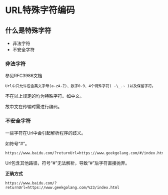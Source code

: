# URL特殊字符编码

## 什么是特殊字符

- 非法字符
- 不安全字符

### 非法字符

参见RFC3986文档

```
Url中只允许包含英文字母(a-zA-Z)、数字0-9、4个特殊字符( -\_.~ )以及保留字符。
```

不在以上规定的均为特殊字符。如中文。

故中文在传输时需进行编码。

### 不安全字符

一些字符在Url中会引起解析程序的歧义。

如符号“#”。

```html
https://www.baidu.com/?returnUrl=https://www.geekgolang.com/#/index.html
```

Url包含其他路径，符号“#”无法解析，导致“#”后字符直接抛弃。

**正确方式**

```
https://www.baidu.com/?returnUrl=https://www.geekgolang.com/%23/index.html
```



